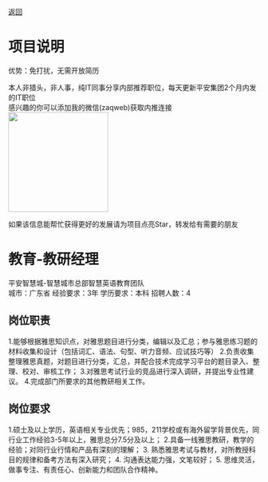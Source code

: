 [返回](../)

# 项目说明

优势：免打扰，无需开放简历

本人非猎头，非人事，纯IT同事分享内部推荐职位，每天更新平安集团2个月内发的IT职位  
感兴趣的你可以添加我的微信(zaqweb)获取内推连接  
<img src="https://github.com/zaqweb/PA-IT-JOBS/blob/master/WechatICode.jpeg"  height="200" width="200">

如果该信息能帮忙获得更好的发展请为项目点亮Star，转发给有需要的朋友

# 教育-教研经理
平安智慧城-智慧城市总部智慧英语教育团队  
城市：广东省 经验要求：3年 学历要求：本科  招聘人数：4

## 岗位职责
1.能够根据雅思知识点，对雅思题目进行分类，编辑以及汇总；参与雅思练习题的材料收集和设计（包括词汇、语法、句型、听力音频、应试技巧等）
2.负责收集整理雅思真题，对题目进行分类，汇总，并配合技术完成学习平台的题目录入、整理、校对、审核工作；
3.对雅思考试行业的竞品进行深入调研，并提出专业性建议。
4.完成部门所要求的其他教研相关工作。

## 岗位要求
1.硕士及以上学历，英语相关专业优先；985，211学校或有海外留学背景优先，同行业工作经验3-5年以上，雅思总分7.5分及以上； 
2.具备一线雅思教研，教学的经验；对同行业行情和产品有深刻的理解；
3. 熟悉雅思考试与教材，对所教授科目的规律和备考方法有深入研究； 
4. 沟通表达能力强，文笔较好；
5. 思维灵活，做事专注、有责任心、创新能力和团队合作精神。




